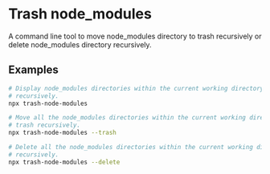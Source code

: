 # Trash node_modules

A command line tool to move node_modules directory to trash recursively or delete node_modules directory recursively.

## Examples

```bash
# Display node_modules directories within the current working directory
# recursively.
npx trash-node-modules

# Move all the node_modules directories within the current working directory to
# trash recursively.
npx trash-node-modules --trash

# Delete all the node_modules directories within the current working directory
# recursively.
npx trash-node-modules --delete
```
